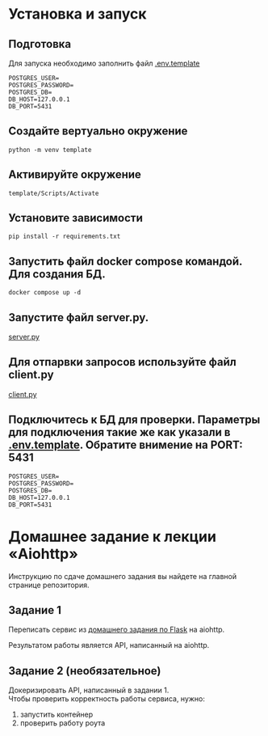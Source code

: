 # Установка и запуск

## Подготовка

Для запуска необходимо заполнить файл [.env.template](./app/env.template)
```
POSTGRES_USER=
POSTGRES_PASSWORD=
POSTGRES_DB=
DB_HOST=127.0.0.1
DB_PORT=5431
```

## Создайте вертуально окружение
```
python -m venv template
```
## Активируйте окружение
```
template/Scripts/Activate
```
## Установите зависимости
```
pip install -r requirements.txt
```
## Запустить файл docker compose командой. Для создания БД.
```
docker compose up -d
```
## Запустите файл server.py.
[server.py](./app/server.py)

## Для отпарвки запросов используйте файл client.py
[client.py](./app/client.py)

## Подключитесь к БД для проверки. Параметры для подключения такие же как указали в [.env.template](env.template). Обратите внимение на PORT: 5431
```
POSTGRES_USER=
POSTGRES_PASSWORD=
POSTGRES_DB=
DB_HOST=127.0.0.1
DB_PORT=5431
```

# Домашнее задание к лекции «Aiohttp»

Инструкцию по сдаче домашнего задания вы найдете на главной странице репозитория.

## Задание 1

Переписать сервис из [домашнего задания по Flask](../2.1-flask) на aiohttp.

Результатом работы является API, написанный на aiohttp.

## Задание 2 (необязательное)

Докеризировать API, написанный в задании 1.  
Чтобы проверить корректность работы сервиса, нужно:
1. запустить контейнер
2. проверить работу роута
